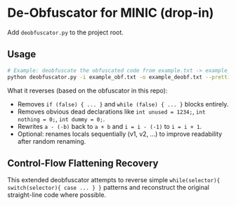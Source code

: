 # De-Obfuscator for MINIC (drop-in)

Add `deobfuscator.py` to the project root.

## Usage

```bash
# Example: deobfuscate the obfuscated code from example.txt -> example_deobf.txt
python deobfuscator.py -i example_obf.txt -o example_deobf.txt --prettify
```

What it reverses (based on the obfuscator in this repo):

- Removes `if (false) { ... }` and `while (false) { ... }` blocks entirely.
- Removes obvious dead declarations like `int unused = 1234;`, `int nothing = 0;`, `int dummy = 0;`.
- Rewrites `a - (-b)` back to `a + b` and `i = i - (-1)` to `i = i + 1`.
- Optional: renames locals sequentially (v1, v2, ...) to improve readability after random renaming.


## Control-Flow Flattening Recovery

This extended deobfuscator attempts to reverse simple `while(selector){ switch(selector){ case ... } }` patterns and reconstruct the original straight-line code where possible.
